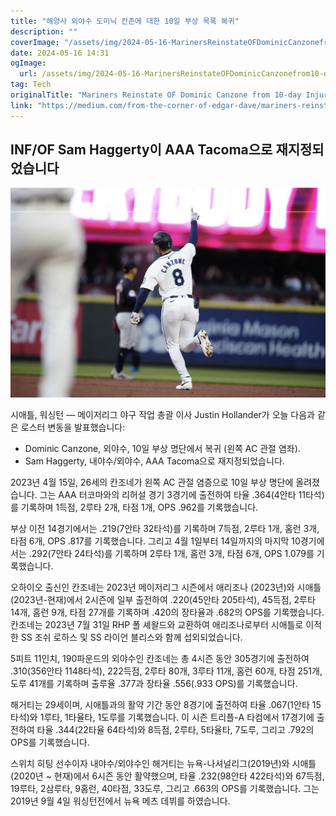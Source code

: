 ```yaml
---
title: "해양사 외야수 도미닉 칸존에 대한 10일 부상 목록 복귀"
description: ""
coverImage: "/assets/img/2024-05-16-MarinersReinstateOFDominicCanzonefrom10-dayInjuredList_0.png"
date: 2024-05-16 14:31
ogImage: 
  url: /assets/img/2024-05-16-MarinersReinstateOFDominicCanzonefrom10-dayInjuredList_0.png
tag: Tech
originalTitle: "Mariners Reinstate OF Dominic Canzone from 10-day Injured List"
link: "https://medium.com/from-the-corner-of-edgar-dave/mariners-reinstate-of-dominic-canzone-from-10-day-injured-list-4749c9e2ede7"
---
```



## INF/OF Sam Haggerty이 AAA Tacoma으로 재지정되었습니다

<img src="/assets/img/2024-05-16-MarinersReinstateOFDominicCanzonefrom10-dayInjuredList_0.png" />

시애틀, 워싱턴 — 메이저리그 야구 작업 총괄 이사 Justin Hollander가 오늘 다음과 같은 로스터 변동을 발표했습니다:

- Dominic Canzone, 외야수, 10일 부상 명단에서 복귀 (왼쪽 AC 관절 염좌).
- Sam Haggerty, 내야수/외야수, AAA Tacoma으로 재지정되었습니다.

<div class="content-ad"></div>

2023년 4월 15일, 26세의 칸조네가 왼쪽 AC 관절 염증으로 10일 부상 명단에 올려졌습니다. 그는 AAA 터코마와의 리허설 경기 3경기에 출전하여 타율 .364(4안타 11타석)를 기록하며 1득점, 2루타 2개, 타점 1개, OPS .962를 기록했습니다.

부상 이전 14경기에서는 .219(7안타 32타석)를 기록하며 7득점, 2루타 1개, 홈런 3개, 타점 6개, OPS .817를 기록했습니다. 그리고 4월 1일부터 14일까지의 마지막 10경기에서는 .292(7안타 24타석)를 기록하며 2루타 1개, 홈런 3개, 타점 6개, OPS 1.079를 기록했습니다.

오하이오 출신인 칸조네는 2023년 메이저리그 시즌에서 애리조나 (2023년)와 시애틀 (2023년-현재)에서 2시즌에 일부 출전하여 .220(45안타 205타석), 45득점, 2루타 14개, 홈런 9개, 타점 27개를 기록하며 .420의 장타율과 .682의 OPS를 기록했습니다. 칸조네는 2023년 7월 31일 RHP 폴 셰왈드와 교환하여 애리조나로부터 시애틀로 이적한 SS 조쉬 로하스 및 SS 라이언 블리스와 함께 섭외되었습니다.

5피트 11인치, 190파운드의 외야수인 칸조네는 총 4시즌 동안 305경기에 출전하여 .310(356안타 1148타석), 222득점, 2루타 80개, 3루타 11개, 홈런 60개, 타점 251개, 도루 41개를 기록하며 출루율 .377과 장타율 .556(.933 OPS)를 기록했습니다.

<div class="content-ad"></div>

해거티는 29세이며, 시애틀과의 활약 기간 동안 8경기에 출전하여 타율 .067(1안타 15타석)와 1루타, 1타율타, 1도루를 기록했습니다. 이 시즌 트리플-A 타컴에서 17경기에 출전하여 타율 .344(22타율 64타석)와 8득점, 2루타, 5타율타, 7도루, 그리고 .792의 OPS를 기록했습니다.

스위치 히팅 선수이자 내야수/외야수인 해거티는 뉴욕-나셔널리그(2019년)와 시애틀(2020년 ~ 현재)에서 6시즌 동안 활약했으며, 타율 .232(98안타 422타석)와 67득점, 19루타, 2삼루타, 9홈런, 40타점, 33도루, 그리고 .663의 OPS를 기록했습니다. 그는 2019년 9월 4일 워싱턴전에서 뉴욕 메츠 데뷔를 하였습니다.